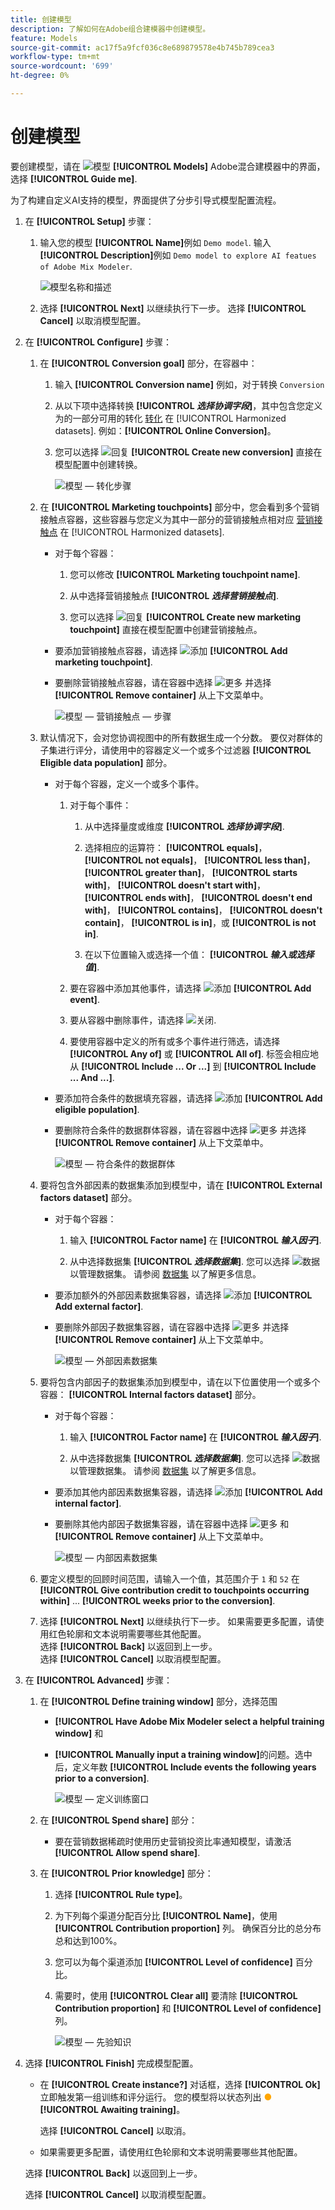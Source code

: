 ```yaml
---
title: 创建模型
description: 了解如何在Adobe组合建模器中创建模型。
feature: Models
source-git-commit: ac17f5a9fcf036c8e689879578e4b745b789cea3
workflow-type: tm+mt
source-wordcount: '699'
ht-degree: 0%

---
```



# 创建模型

要创建模型，请在 ![模型](../assets/icons/FileData.svg) **[!UICONTROL Models]** Adobe混合建模器中的界面，选择 **[!UICONTROL Guide me]**.

为了构建自定义AI支持的模型，界面提供了分步引导式模型配置流程。

1. 在 **[!UICONTROL Setup]** 步骤：

   1. 输入您的模型 **[!UICONTROL Name]**&#x200B;例如 `Demo model`. 输入 **[!UICONTROL Description]**&#x200B;例如 `Demo model to explore AI featues of Adobe Mix Modeler`.

      ![模型名称和描述](../assets/model-name-description.png)

   1. 选择 **[!UICONTROL Next]** 以继续执行下一步。 选择 **[!UICONTROL Cancel]** 以取消模型配置。

1. 在 **[!UICONTROL Configure]** 步骤：

   1. 在 **[!UICONTROL Conversion goal]** 部分，在容器中：

      1. 输入 **[!UICONTROL Conversion name]** 例如，对于转换 `Conversion`

      1. 从以下项中选择转换 **[!UICONTROL *选择协调字段&#x200B;*]**，其中包含您定义为的一部分可用的转化 [转化](../harmonize-data/conversions.md) 在 [!UICONTROL Harmonized datasets]. 例如：**[!UICONTROL Online Conversion]**。

      1. 您可以选择 ![回复](../assets/icons/Reply.svg) **[!UICONTROL Create new conversion]** 直接在模型配置中创建转换。

         ![模型 — 转化步骤](../assets/model-conversion-step.png)

   1. 在 **[!UICONTROL Marketing touchpoints]** 部分中，您会看到多个营销接触点容器，这些容器与您定义为其中一部分的营销接触点相对应 [营销接触点](../harmonize-data/marketing-touchpoints.md) 在 [!UICONTROL Harmonized datasets].

      * 对于每个容器：

         1. 您可以修改 **[!UICONTROL Marketing touchpoint name]**.

         1. 从中选择营销接触点 **[!UICONTROL _选择营销接触点_]**.

         1. 您可以选择 ![回复](../assets/icons/Reply.svg) **[!UICONTROL Create new marketing touchpoint]** 直接在模型配置中创建营销接触点。

      * 要添加营销接触点容器，请选择 ![添加](../assets/icons/AddCircle.svg) **[!UICONTROL Add marketing touchpoint]**.

      * 要删除营销接触点容器，请在容器中选择 ![更多](../assets/icons/More.svg) 并选择 **[!UICONTROL Remove container]** 从上下文菜单中。

        ![模型 — 营销接触点 — 步骤](../assets/model-marketing-touchpoint-step.png)

   1. 默认情况下，会对您协调视图中的所有数据生成一个分数。 要仅对群体的子集进行评分，请使用中的容器定义一个或多个过滤器 **[!UICONTROL Eligible data population]** 部分。

      * 对于每个容器，定义一个或多个事件。

         1. 对于每个事件：

            1. 从中选择量度或维度 **[!UICONTROL _选择协调字段_]**.

            1. 选择相应的运算符： **[!UICONTROL equals]**， **[!UICONTROL not equals]**， **[!UICONTROL less than]**， **[!UICONTROL greater than]**， **[!UICONTROL starts with]**， **[!UICONTROL doesn't start with]**， **[!UICONTROL ends with]**， **[!UICONTROL doesn't end with]**， **[!UICONTROL contains]**， **[!UICONTROL doesn't contain]**， **[!UICONTROL is in]**，或 **[!UICONTROL is not in]**.

            1. 在以下位置输入或选择一个值： **[!UICONTROL _输入或选择值_]**.

         1. 要在容器中添加其他事件，请选择 ![添加](../assets/icons/AddCircle.svg) **[!UICONTROL Add event]**.

         1. 要从容器中删除事件，请选择 ![关闭](../assets/icons/Close.svg).

         1. 要使用容器中定义的所有或多个事件进行筛选，请选择 **[!UICONTROL Any of]** 或 **[!UICONTROL All of]**. 标签会相应地从 **[!UICONTROL Include ... Or ...]** 到 **[!UICONTROL Include ... And ...]**.

      * 要添加符合条件的数据填充容器，请选择 ![添加](../assets/icons/AddCircle.svg) **[!UICONTROL Add eligible population]**.

      * 要删除符合条件的数据群体容器，请在容器中选择 ![更多](../assets/icons/More.svg) 并选择 **[!UICONTROL Remove container]** 从上下文菜单中。

        ![模型 — 符合条件的数据群体](../assets/model-eligible-data-population-step.png)

   1. 要将包含外部因素的数据集添加到模型中，请在 **[!UICONTROL External factors dataset]** 部分。

      * 对于每个容器：

         1. 输入 **[!UICONTROL Factor name]** 在 **[!UICONTROL _输入因子_]**.

         1. 从中选择数据集 **[!UICONTROL _选择数据集_]**. 您可以选择 ![数据](../assets/icons/Data.svg) 以管理数据集。 请参阅 [数据集](../ingest-data/datasets.md) 以了解更多信息。

      * 要添加额外的外部因素数据集容器，请选择 ![添加](../assets/icons/AddCircle.svg) **[!UICONTROL Add external factor]**.

      * 要删除外部因子数据集容器，请在容器中选择 ![更多](../assets/icons/More.svg) 并选择 **[!UICONTROL Remove container]** 从上下文菜单中。

        ![模型 — 外部因素数据集](../assets/model-external-factors-dataset-step.png)


   1. 要将包含内部因子的数据集添加到模型中，请在以下位置使用一个或多个容器： **[!UICONTROL Internal factors dataset]** 部分。

      * 对于每个容器：

         1. 输入 **[!UICONTROL Factor name]** 在 **[!UICONTROL _输入因子_]**.

         1. 从中选择数据集 **[!UICONTROL _选择数据集_]**. 您可以选择 ![数据](../assets/icons/Data.svg) 以管理数据集。 请参阅 [数据集](../ingest-data/datasets.md) 以了解更多信息。

      * 要添加其他内部因素数据集容器，请选择 ![添加](../assets/icons/AddCircle.svg) **[!UICONTROL Add internal factor]**.

      * 要删除其他内部因子数据集容器，请在容器中选择 ![更多](../assets/icons/More.svg) 和 **[!UICONTROL Remove container]** 从上下文菜单中。

        ![模型 — 内部因素数据集](../assets/model-internal-factors-dataset-step.png)

   1. 要定义模型的回顾时间范围，请输入一个值，其范围介于 `1` 和 `52` 在 **[!UICONTROL Give contribution credit to touchpoints occurring within]** ... **[!UICONTROL weeks prior to the conversion]**.

   1. 选择 **[!UICONTROL Next]** 以继续执行下一步。 如果需要更多配置，请使用红色轮廓和文本说明需要哪些其他配置。 <br/>选择 **[!UICONTROL Back]** 以返回到上一步。 <br/>选择 **[!UICONTROL Cancel]** 以取消模型配置。

1. 在 **[!UICONTROL Advanced]** 步骤：

   1. 在 **[!UICONTROL Define training window]** 部分，选择范围

      * **[!UICONTROL Have Adobe Mix Modeler select a helpful training window]** 和

      * **[!UICONTROL Manually input a training window]**&#x200B;的问题。选中后，定义年数 **[!UICONTROL Include events the following years prior to a conversion]**.

        ![模型 — 定义训练窗口](../assets/model-define-training-window.png)

   1. 在 **[!UICONTROL Spend share]** 部分：

      * 要在营销数据稀疏时使用历史营销投资比率通知模型，请激活 **[!UICONTROL Allow spend share]**.

   1. 在 **[!UICONTROL Prior knowledge]** 部分：

      1. 选择 **[!UICONTROL Rule type]**。

      1. 为下列每个渠道分配百分比 **[!UICONTROL Name]**，使用 **[!UICONTROL Contribution proportion]** 列。 确保百分比的总分布总和达到100%。

      1. 您可以为每个渠道添加 **[!UICONTROL Level of confidence]** 百分比。

      1. 需要时，使用 **[!UICONTROL Clear all]** 要清除 **[!UICONTROL Contribution proportion]** 和 **[!UICONTROL Level of confidence]** 列。

         ![模型 — 先验知识](../assets/model-prior-knowledge-step.png)

1. 选择 **[!UICONTROL Finish]** 完成模型配置。

   * 在 **[!UICONTROL Create instance?]** 对话框，选择 **[!UICONTROL Ok]** 立即触发第一组训练和评分运行。 您的模型将以状态列出 <span style="color:orange">●</span> **[!UICONTROL Awaiting training]**。

     选择 **[!UICONTROL Cancel]** 以取消。

   * 如果需要更多配置，请使用红色轮廓和文本说明需要哪些其他配置。

   选择 **[!UICONTROL Back]** 以返回到上一步。

   选择 **[!UICONTROL Cancel]** 以取消模型配置。


